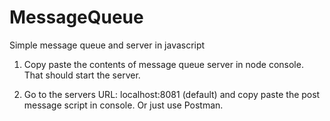 # MessageQueue
Simple message queue and server in javascript

1. Copy paste the contents of message queue server in node console. That should start the server.

2. Go to the servers URL: localhost:8081 (default) and copy paste the post message script in console. Or just use Postman.
